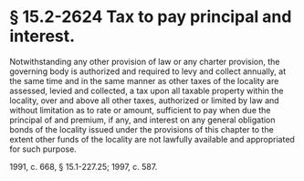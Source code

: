 # § 15.2-2624 Tax to pay principal and interest.

<p>Notwithstanding any other provision of law or any charter provision, the governing body is authorized and required to levy and collect annually, at the same time and in the same manner as other taxes of the locality are assessed, levied and collected, a tax upon all taxable property within the locality, over and above all other taxes, authorized or limited by law and without limitation as to rate or amount, sufficient to pay when due the principal of and premium, if any, and interest on any general obligation bonds of the locality issued under the provisions of this chapter to the extent other funds of the locality are not lawfully available and appropriated for such purpose.</p><p>1991, c. 668, § 15.1-227.25; 1997, c. 587.</p>
